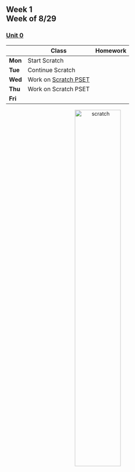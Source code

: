 <meta http-equiv="refresh" content="300"/>

## Week 1<br>Week of 8/29  

### [Unit 0](/apcsp/curriculum/0)
  
  |       | Class | Homework |
  | ----- | ----- | -------- |
  |**Mon**|Start Scratch | |
  |**Tue**|Continue Scratch | |
  |**Wed**|Work on [Scratch PSET](\apcsp\psets\scratch) | |
  |**Thu**|Work on Scratch PSET | |
  |**Fri**| | |

   

<div style="text-align:center">
<img src="https://www.logolynx.com/images/logolynx/0b/0bdbd10ab2fa7096299f7c78e1ac55f5.png" alt="scratch" width="50%">
</div>
